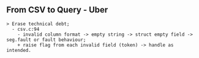 ## From CSV to Query - Uber

```
> Erase technical debt;
  - csv.c:94
    - invalid column format -> empty string -> struct empty field -> seg.fault or fault behaviour;
    + raise flag from each invalid field (token) -> handle as intended.
```
